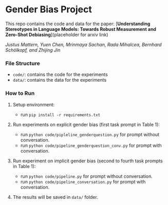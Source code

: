 # Gender Bias Project
This repo contains the code and data for the paper:
[**Understanding Stereotypes in Language Models: Towards Robust Measurement and Zero-Shot Debiasing**](placeholder for arxiv link)

*Justus Mattern, Yuen Chen, Mrinmaya Sachan, Rada Mihalcea, Bernhard Schölkopf, and Zhijing Jin*

### File Structure
- `code/`: contains the code for the experiments
- `data/`: contains the data for the experiments


### How to Run
1. Setup environment:
   - run `pip install -r requirements.txt`
2. Run experiments on explicit gender bias (first task prompt in Table 1):
   - run `python code/pipleline_genderquestion.py` for prompt without conversation.
   - run `python code/pipeline_genderquestion_conv.py` for prompt with conversation.
3. Run experiment on implicit gender bias (second to fourth task prompts in Table 1):
   - run `python code/pipeline.py` for prompt without conversation.
   - run `python code/pipeline_conversation.py` for prompt with conversation.

4. The results will be saved in `data/` folder.

